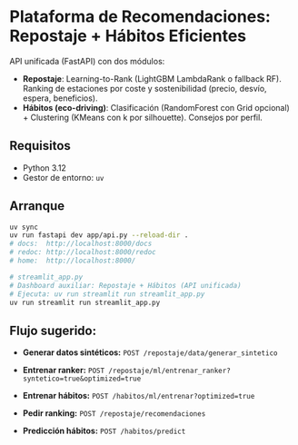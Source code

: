# Plataforma de Recomendaciones: Repostaje + Hábitos Eficientes

API unificada (FastAPI) con dos módulos:
- **Repostaje**: Learning-to-Rank (LightGBM LambdaRank o fallback RF). Ranking de estaciones por coste y sostenibilidad (precio, desvío, espera, beneficios).
- **Hábitos (eco-driving)**: Clasificación (RandomForest con Grid opcional) + Clustering (KMeans con k por silhouette). Consejos por perfil.

## Requisitos
- Python 3.12
- Gestor de entorno: `uv`

## Arranque
```bash
uv sync
uv run fastapi dev app/api.py --reload-dir .
# docs:  http://localhost:8000/docs
# redoc: http://localhost:8000/redoc
# home:  http://localhost:8000/

# streamlit_app.py
# Dashboard auxiliar: Repostaje + Hábitos (API unificada)
# Ejecuta: uv run streamlit run streamlit_app.py
uv run streamlit run streamlit_app.py
```

##  Flujo sugerido:

- **Generar datos sintéticos:** `POST /repostaje/data/generar_sintetico`

- **Entrenar ranker:** `POST /repostaje/ml/entrenar_ranker?syntetico=true&optimized=true`

- **Entrenar hábitos:** `POST /habitos/ml/entrenar?optimized=true`

- **Pedir ranking:** `POST /repostaje/recomendaciones`

- **Predicción hábitos:** `POST /habitos/predict`